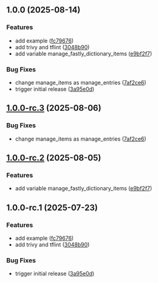 ## 1.0.0 (2025-08-14)


### Features

* add example ([fc79676](https://github.com/fingerprintjs/terraform-fastly-vcl-fingerprint-proxy-integration/commit/fc7967654aa3a7b152aec5c3cd7e7d865ea90728))
* add trivy and tflint ([3048b90](https://github.com/fingerprintjs/terraform-fastly-vcl-fingerprint-proxy-integration/commit/3048b90e918dfb541cc7ef0ca08f3c1beacb2874))
* add variable manage_fastly_dictionary_items ([e9bf2f7](https://github.com/fingerprintjs/terraform-fastly-vcl-fingerprint-proxy-integration/commit/e9bf2f700a8d1013dfbb50ecfeb7040537b3198b))


### Bug Fixes

* change manage_items as manage_entries ([7af2ce6](https://github.com/fingerprintjs/terraform-fastly-vcl-fingerprint-proxy-integration/commit/7af2ce6ddb7d27dd075e50c70967a15ee976215c))
* trigger initial release ([3a95e0d](https://github.com/fingerprintjs/terraform-fastly-vcl-fingerprint-proxy-integration/commit/3a95e0d1c73c1b5b7d12328a56f9de32d5849edd))

## [1.0.0-rc.3](https://github.com/fingerprintjs/terraform-fastly-vcl-fingerprint-proxy-integration/compare/v1.0.0-rc.2...v1.0.0-rc.3) (2025-08-06)


### Bug Fixes

* change manage_items as manage_entries ([7af2ce6](https://github.com/fingerprintjs/terraform-fastly-vcl-fingerprint-proxy-integration/commit/7af2ce6ddb7d27dd075e50c70967a15ee976215c))

## [1.0.0-rc.2](https://github.com/fingerprintjs/terraform-fastly-vcl-fingerprint-proxy-integration/compare/v1.0.0-rc.1...v1.0.0-rc.2) (2025-08-05)


### Features

* add variable manage_fastly_dictionary_items ([e9bf2f7](https://github.com/fingerprintjs/terraform-fastly-vcl-fingerprint-proxy-integration/commit/e9bf2f700a8d1013dfbb50ecfeb7040537b3198b))

## 1.0.0-rc.1 (2025-07-23)


### Features

* add example ([fc79676](https://github.com/fingerprintjs/terraform-fastly-vcl-fingerprint-proxy-integration/commit/fc7967654aa3a7b152aec5c3cd7e7d865ea90728))
* add trivy and tflint ([3048b90](https://github.com/fingerprintjs/terraform-fastly-vcl-fingerprint-proxy-integration/commit/3048b90e918dfb541cc7ef0ca08f3c1beacb2874))


### Bug Fixes

* trigger initial release ([3a95e0d](https://github.com/fingerprintjs/terraform-fastly-vcl-fingerprint-proxy-integration/commit/3a95e0d1c73c1b5b7d12328a56f9de32d5849edd))

